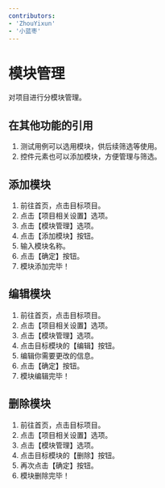 ```yaml
---
contributors:
- 'ZhouYixun'
- '小蓝枣'
---
```


# 模块管理

对项目进行分模块管理。

## 在其他功能的引用
1. 测试用例可以选用模块，供后续筛选等使用。
2. 控件元素也可以添加模块，方便管理与筛选。

## 添加模块

1. 前往首页，点击目标项目。
2. 点击【项目相关设置】选项。
3. 点击【模块管理】选项。
4. 点击【添加模块】按钮。
5. 输入模块名称。
6. 点击【确定】按钮。
7. 模块添加完毕！

## 编辑模块

1. 前往首页，点击目标项目。
2. 点击【项目相关设置】选项。
3. 点击【模块管理】选项。
4. 点击目标模块的【编辑】按钮。
5. 编辑你需要更改的信息。
6. 点击【确定】按钮。
7. 模块编辑完毕！

## 删除模块

1. 前往首页，点击目标项目。
2. 点击【项目相关设置】选项。
3. 点击【模块管理】选项。
4. 点击目标模块的【删除】按钮。
5. 再次点击【确定】按钮。
6. 模块删除完毕！
